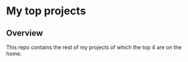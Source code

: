 # My top projects
## Overview
This repo contains the rest of my projects of which the top 4 are on the home. 

